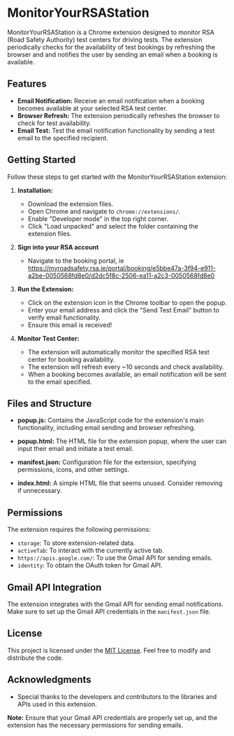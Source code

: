# MonitorYourRSAStation

MonitorYourRSAStation is a Chrome extension designed to monitor RSA (Road Safety Authority) test centers for driving tests. The extension periodically checks for the availability of test bookings by refreshing the browser and and notifies the user by sending an email when a booking is available.

## Features

- **Email Notification:** Receive an email notification when a booking becomes available at your selected RSA test center.
- **Browser Refresh:** The extension periodically refreshes the browser to check for test availability.
- **Email Test:** Test the email notification functionality by sending a test email to the specified recipient.

## Getting Started

Follow these steps to get started with the MonitorYourRSAStation extension:

1. **Installation:**
   - Download the extension files.
   - Open Chrome and navigate to `chrome://extensions/`.
   - Enable "Developer mode" in the top right corner.
   - Click "Load unpacked" and select the folder containing the extension files.

2. **Sign into your RSA account**
   - Navigate to the booking portal, ie https://myroadsafety.rsa.ie/portal/booking/e5bbe47a-3f94-e911-a2be-0050568fd8e0/d2dc5f8c-2506-ea11-a2c3-0050568fd8e0

3. **Run the Extension:**
   - Click on the extension icon in the Chrome toolbar to open the popup.
   - Enter your email address and click the "Send Test Email" button to verify email functionality.
   - Ensure this email is received!
     
4. **Monitor Test Center:**
   - The extension will automatically monitor the specified RSA test center for booking availability.
   - The extension will refresh every ~10 seconds and check availability.
   - When a booking becomes available, an email notification will be sent to the email specified.

## Files and Structure

- **popup.js:** Contains the JavaScript code for the extension's main functionality, including email sending and browser refreshing.

- **popup.html:** The HTML file for the extension popup, where the user can input their email and initiate a test email.

- **manifest.json:** Configuration file for the extension, specifying permissions, icons, and other settings.

- **index.html:** A simple HTML file that seems unused. Consider removing if unnecessary.
## Permissions

The extension requires the following permissions:

- `storage`: To store extension-related data.
- `activeTab`: To interact with the currently active tab.
- `https://apis.google.com/`: To use the Gmail API for sending emails.
- `identity`: To obtain the OAuth token for Gmail API.

## Gmail API Integration

The extension integrates with the Gmail API for sending email notifications. Make sure to set up the Gmail API credentials in the `manifest.json` file.

## License

This project is licensed under the [MIT License](LICENSE). Feel free to modify and distribute the code.

## Acknowledgments

- Special thanks to the developers and contributors to the libraries and APIs used in this extension.

**Note:** Ensure that your Gmail API credentials are properly set up, and the extension has the necessary permissions for sending emails.
